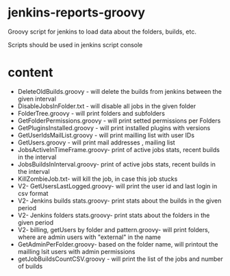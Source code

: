 # jenkins-reports-groovy
Groovy script for jenkins to load data about the folders, builds, etc.

Scripts should be used in jenkins script console 

# content 
- DeleteOldBuilds.groovy - will delete the builds from jenkins between the given interval
- DisableJobsInFolder.txt - will disable all jobs in the given folder
- FolderTree.groovy - will print folders and subfolders
- GetFolderPermissions.groovy - will print setted permissions per Folders
- GetPluginsInstalled.groovy - will print installed plugins with versions
- GetUserIdsMailList.groovy - will print mailling list with user IDs 
- GetUsers.groovy - will print mail addresses , mailing list
- JobsActiveInTimeFrame.groovy- print of active jobs stats, recent builds in the interval
- JobsBuildsInInterval.groovy- print of active jobs stats, recent builds in the interval
- KillZombieJob.txt- will kill the job, in case this job stucks
- V2- GetUsersLastLogged.groovy- will print the user id and last login in csv format
- V2- Jenkins builds stats.groovy- print stats about the builds in the given period
- V2- Jenkins folders stats.groovy- print stats about the folders in the given period
- V2- billing, getUsers by folder and pattern.groovy- will print folders, where are admin users with "external" in the name
- GetAdminPerFolder.groovy- based on the folder name, will printout the mailling lsit users with admin permissions
- getJobBuildsCountCSV.groovy - will print the list of the jobs and number of builds
